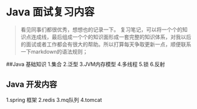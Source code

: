 # Java 面试复习内容
> 看见同事们都很优秀，想想也的记录一下。
> 复习笔记，可以将一个个的知识点连成线，最后组成一个个的知识面形成一套完整的知识体系，对我以后的面试或者工作都会有很大的帮助。所以打算每天争取更新一点，顺便联系一下markdown的语法规则；
     


##Java 基础知识
1.集合
2.泛型
3.JVM内存模型
4.多线程
5.锁
6.反射

## Java 开发内容
1.spring 框架
2.redis
3.mq队列
4.tomcat






